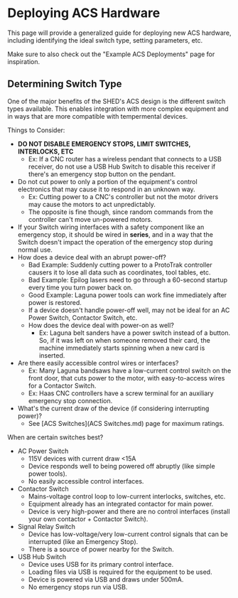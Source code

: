 # Deploying ACS Hardware

This page will provide a generalized guide for deploying new ACS hardware, including identifying the ideal switch type, setting parameters, etc.

Make sure to also check out the "Example ACS Deployments" page for inspiration.

## Determining Switch Type

One of the major benefits of the SHED's ACS design is the different switch types available. This enables integration with more complex equipment and in ways that are more compatible with tempermental devices.

Things to Consider:

* **DO NOT DISABLE EMERGENCY STOPS, LIMIT SWITCHES, INTERLOCKS, ETC**
    * Ex: If a CNC router has a wireless pendant that connects to a USB receiver, do not use a USB Hub Switch to disable this receiver if there's an emergency stop button on the pendant.
* Do not cut power to only a portion of the equipment's control electronics that may cause it to respond in an unknown way.
    * Ex: Cutting power to a CNC's controller but not the motor drivers may cause the motors to act unpredictably.
    * The opposite is fine though, since random commands from the controller can't move un-powered motors.
* If your Switch wiring interfaces with a safety component like an emergency stop, it should be wired in **series**, and in a way that the Switch doesn't impact the operation of the emergency stop during normal use. 
* How does a device deal with an abrupt power-off?
    * Bad Example: Suddenly cutting power to a ProtoTrak controller causers it to lose all data such as coordinates, tool tables, etc.
    * Bad Example: Epilog lasers need to go through a 60-second startup every time you turn power back on.
    * Good Example: Laguna power tools can work fine immediately after power is restored.
    * If a device doesn't handle power-off well, may not be ideal for an AC Power Switch, Contactor Switch, etc.
    * How does the device deal with power-on as well?
        * Ex: Laguna belt sanders have a power switch instead of a button. So, if it was left on when someone removed their card, the machine immediately starts spinning when a new card is inserted.
* Are there easily accessible control wires or interfaces?
    * Ex: Many Laguna bandsaws have a low-current control switch on the front door, that cuts power to the motor, with easy-to-access wires for a Contactor Switch.
    * Ex: Haas CNC controllers have a screw terminal for an auxiliary emergency stop connection.
* What's the current draw of the device (if considering interrupting power)?
    * See [ACS Switches](ACS Switches.md) page for maximum ratings.

When are certain switches best?

* AC Power Switch
    * 115V devices with current draw <15A
    * Device responds well to being powered off abruptly (like simple power tools).
    * No easily accessible control interfaces.
* Contactor Switch
    * Mains-voltage control loop to low-current interlocks, switches, etc.
    * Equipment already has an integrated contactor for main power.
    * Device is very high-power and there are no control interfaces (install your own contactor + Contactor Switch).
* Signal Relay Switch
    * Device has low-voltage/very low-current control signals that can be interrupted (like an Emergency Stop).
    * There is a source of power nearby for the Switch.
* USB Hub Switch
    * Device uses USB for its primary control interface.
    * Loading files via USB is required for the equipment to be used.
    * Device is powered via USB and draws under 500mA.
    * No emergency stops run via USB.